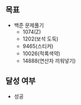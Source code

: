 ## 목표

- 백준 문제풀기
  - 1074(Z)
  - 1202(보석 도둑)
  - 9465(스티커)
  - 10026(적록색약)
  - 14888(연산자 끼워넣기)
  
## 달성 여부
- 성공

